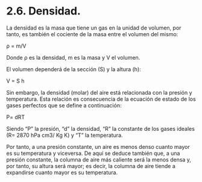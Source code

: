 
# 2.6. Densidad.

La densidad es la masa que tiene un gas en la unidad de volumen, por tanto, es también el cociente de la masa entre el volumen del mismo:

ρ = m/V

Donde ρ es la densidad, m es la masa y V el volumen.

El volumen dependerá de la sección (S) y la altura (h):

V = S h

Sin embargo, la densidad (molar) del aire está relacionada con la presión y temperatura. Esta relación es consecuencia de la ecuación de estado de los gases perfectos que se define a continuación:

P= dRT

Siendo “P” la presión, “d” la densidad, “R” la constante de los gases ideales (R= 2870 hPa cm3/ Kg K) y “T” la temperatura.

Por tanto, a una presión constante, un aire es menos denso cuanto mayor es su temperatura y viceversa. De aquí se deduce también que, a una presión constante, la columna de aire más caliente será la menos densa y, por tanto, su altura será mayor; es decir, la columna de aire tiende a expandirse cuanto mayor es su temperatura.

